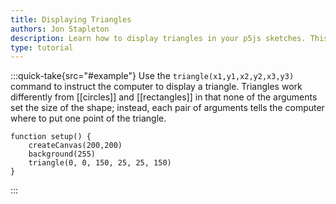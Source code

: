 ```yaml
---
title: Displaying Triangles
authors: Jon Stapleton
description: Learn how to display triangles in your p5js sketches. This tutorial covers the `triangle(x1,y1,x2,y2,x3,y3)` function, the p5js coordinate system, and reading the p5js documentation.
type: tutorial
---
```

:::quick-take{src="#example"}
Use the `triangle(x1,y1,x2,y2,x3,y3)` command to instruct the computer to display a triangle. Triangles work differently from [[circles]] and [[rectangles]] in that none of the arguments set the size of the shape; instead, each pair of arguments tells the computer where to put one point of the triangle.

```javascript{#example}
function setup() {
	createCanvas(200,200)
	background(255)
	triangle(0, 0, 150, 25, 25, 150)
}
```
:::